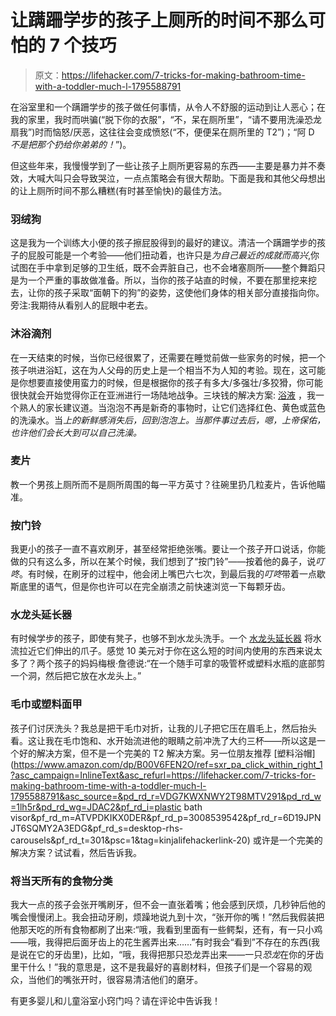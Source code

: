 # 让蹒跚学步的孩子上厕所的时间不那么可怕的 7 个技巧

> 原文：<https://lifehacker.com/7-tricks-for-making-bathroom-time-with-a-toddler-much-l-1795588791>

在浴室里和一个蹒跚学步的孩子做任何事情，从令人不舒服的运动到让人恶心；在我的家里，我时而哄骗(“脱下你的衣服”，“不，呆在厕所里”，“请不要用洗澡恐龙扇我”)时而恼怒/厌恶，这往往会变成愤怒(“不，便便呆在厕所里的 T2”)；“阿 D *不是把那个扔给你弟弟的！*”)。



但这些年来，我慢慢学到了一些让孩子上厕所更容易的东西——主要是暴力并不奏效，大喊大叫只会导致哭泣，一点点策略会有很大帮助。下面是我和其他父母想出的让上厕所时间不那么糟糕(有时甚至愉快)的最佳方法。

### 羽绒狗

这是我为一个训练大小便的孩子擦屁股得到的最好的建议。清洁一个蹒跚学步的孩子的屁股可能是一个考验——他们扭动着，也许只是*为自己最近的成就而高兴*,你试图在手中拿到足够的卫生纸，既不会弄脏自己，也不会堵塞厕所——整个舞蹈只是为一个严重的事故做准备。所以，当你的孩子站直的时候，不要在那里挖来挖去，让你的孩子采取“面朝下的狗”的姿势，这使他们身体的相关部分直接指向你。旁注:我期待从看别人的屁眼中老去。

### 沐浴滴剂

在一天结束的时候，当你已经很累了，还需要在睡觉前做一些家务的时候，把一个孩子哄进浴缸，这在为人父母的历史上是一个相当不为人知的考验。现在，这可能是你想要直接使用蛮力的时候，但是根据你的孩子有多大/多强壮/多狡猾，你可能很快就会开始觉得你正在亚洲进行一场陆地战争。三块钱的解决方案: [浴液](http://www.target.com/p/crayola-color-bath-drops-45-count/-/A-13972083?sid=1865S&ref=tgt_adv_XS000000&AFID=google_pla_df&CPNG=PLA_Health+Beauty+Shopping_Local&adgroup=SC_Health+Beauty&LID=700000001170770pgs&network=g&device=c&location=9004338&gclid=CjwKEAjwpJ_JBRC3tYai4Ky09zQSJAC5r7ruGqqkMhT2zRUfL3Z6_z_32y_YHrmEr1euwc6R_FQtDRoCl6bw_wcB&gclsrc=aw.ds) ，我一个熟人的家长建议道。当泡泡不再是新奇的事物时，让它们选择红色、黄色或蓝色的洗澡水。当*上的新鲜感消失后，回到泡泡上。当那件事过去后，嗯，上帝保佑，也许他们会长大到可以自己洗澡。* 

### 麦片

教一个男孩上厕所而不是厕所周围的每一平方英寸？往碗里扔几粒麦片，告诉他瞄准。

### 按门铃

我更小的孩子一直不喜欢刷牙，甚至经常拒绝张嘴。要让一个孩子开口说话，你能做的只有这么多，所以在某个时候，我们想到了“按门铃”——按着他的鼻子，说*叮咚*。有时候，在刷牙的过程中，他会闭上嘴巴六七次，到最后我的*叮咚*带着一点歇斯底里的语气，但是你也许可以在完全崩溃之前快速浏览一下每颗牙齿。

### 水龙头延长器

有时候学步的孩子，即使有凳子，也够不到水龙头洗手。一个 [水龙头延长器](https://www.amazon.com/gp/product/B0071D1AKI/ref=as_li_ss_tl?asc_campaign=InlineText&asc_refurl=https://lifehacker.com/7-tricks-for-making-bathroom-time-with-a-toddler-much-l-1795588791&asc_source=&camp=1789&creative=390957&creativeASIN=B0071D1AKI&ie=UTF8&linkCode=as2&tag=kinjalifehackerlink-20&th=1) 将水流拉近它们伸出的爪子。感觉 10 美元对于你在这么短的时间内使用的东西来说太多了？两个孩子的妈妈梅根·詹德说:“在一个随手可拿的吸管杯或塑料水瓶的底部剪一个洞，然后把它放在水龙头上。”

### 毛巾或塑料面甲

孩子们讨厌洗头？我总是把干毛巾对折，让我的儿子把它压在眉毛上，然后抬头看。这让我在毛巾饱和、水开始流进他的眼睛之前冲洗了大约三杯——所以这是一个好的解决方案，但不是一个完美的 T2 解决方案。另一位朋友推荐 [塑料浴帽](https://www.amazon.com/dp/B00V6FEN2O/ref=sxr_pa_click_within_right_1?asc_campaign=InlineText&asc_refurl=https://lifehacker.com/7-tricks-for-making-bathroom-time-with-a-toddler-much-l-1795588791&asc_source=&pd_rd_r=VDG7KWXNWY2T98MTV291&pd_rd_w=1lh5r&pd_rd_wg=JDAC2&pf_rd_i=plastic bath visor&pf_rd_m=ATVPDKIKX0DER&pf_rd_p=3008539542&pf_rd_r=6D19JPNJT6SQMY2A3EDG&pf_rd_s=desktop-rhs-carousels&pf_rd_t=301&psc=1&tag=kinjalifehackerlink-20) 或许是一个完美的解决方案？试试看，然后告诉我。

### 将当天所有的食物分类

我大一点的孩子会张开嘴刷牙，但不会一直张着嘴；他会感到厌烦，几秒钟后他的嘴会慢慢闭上。我会扭动牙刷，烦躁地说九到十次，“张开你的嘴！”然后我假装把他那天吃的所有食物都刷了出来:“哦，我看到里面有一些鳄梨，还有，有一只小鸡——哦，我得把后面牙齿上的花生酱弄出来……”有时我会“看到”不存在的东西(我是说在它的牙齿里)，比如，“哦，我得把那只恐龙弄出来——一只*恐龙*在你的牙齿里干什么！”我的意思是，这不是我最好的喜剧材料，但孩子们是一个容易的观众，当他们的嘴张开时，很容易清洁他们的磨牙。

有更多婴儿和儿童浴室小窍门吗？请在评论中告诉我！